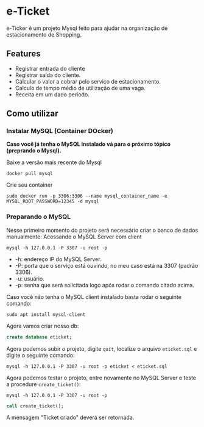 # e-Ticket
e-Ticker é um projeto Mysql feito para ajudar na organização de estacionamento de Shopping.

## Features
- Registrar entrada do cliente
- Registrar saída do cliente.
- Calcular o valor a cobrar pelo serviço de estacionamento.
- Calculo de tempo médio de utilização de uma vaga.
- Receita em um dado período.

## Como utilizar

### Instalar MySQL (Container DOcker)
__Caso você já tenha o MySQL instalado vá para o próximo tópico (preprando o Mysql).__

Baixe a versão mais recente do Mysql

```
docker pull mysql
```
Crie seu container
```
sudo docker run -p 3306:3306 --name mysql_container_name -e MYSQL_ROOT_PASSWORD=12345 -d mysql
```

### Preparando o MySQL
Nesse primeiro momento do projeto será necessário criar o banco de dados manualmente:
Acessando o MySQL Server com client
```
mysql -h 127.0.0.1 -P 3307 -u root -p
```
- -h: endereço IP do MySQL Server.
- -P: porta que o serviço está ouvindo, no meu caso está na 3307 (padrão 3306).
- -u: usuário.
- -p: senha que será solicitada logo após rodar o comando citado acima.

Caso você não tenha o MySQL client instalado basta rodar o seguinte comando:
```
sudo apt install mysql-client
```
Agora vamos criar nosso db:
```sql
create database eticket;
```
Agora podemos subir o projeto, digite `quit`, localize o arquivo `eticket.sql` e digite o seguinte comando:
```
mysql -h 127.0.0.1 -P 3307 -u root -p eticket < eticket.sql
```
Agora podemos testar o projeto, entre novamente no MySQL Server e teste a procedure `create_ticket()`:
```
mysql -h 127.0.0.1 -P 3307 -u root -p
```
```sql
call create_ticket();
```
A mensagem "Ticket criado" deverá ser retornada.